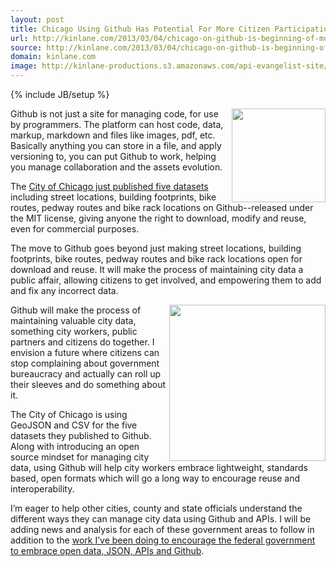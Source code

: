 ```yaml
---
layout: post
title: Chicago Using Github Has Potential For More Citizen Participation in Government
url: http://kinlane.com/2013/03/04/chicago-on-github-is-beginning-of-more-citizen-involvement-in-government/
source: http://kinlane.com/2013/03/04/chicago-on-github-is-beginning-of-more-citizen-involvement-in-government/
domain: kinlane.com
image: http://kinlane-productions.s3.amazonaws.com/api-evangelist-site/blog/city-of-chicago-detail.jpg
---
```

{% include JB/setup %}<p>
     <a href="http://digital.cityofchicago.org/" target="_blank"><img class="c1" src="https://s3.amazonaws.com/kinlane-productions/city/chicago/city-of-chicago-detail.jpg" alt="" width="150" align="right" /></a>
</p>
<p>
     Github is not just a site for managing code, for use by programmers. The platform can host code, data, markup, markdown and files like images, pdf, etc. Basically anything you can store in a file, and apply versioning to, you can put Github to work, helping you manage collaboration and the assets evolution.
</p>
<p>
     The <a href="http://digital.cityofchicago.org/index.php/chicago-on-github/">City of Chicago just published five datasets</a> including street locations, building footprints, bike routes, pedway routes and bike rack locations on Github--released under the MIT license, giving anyone the right to download, modify and reuse, even for commercial purposes.
</p>
<p>
     The move to Github goes beyond just making street locations, building footprints, bike routes, pedway routes and bike rack locations open for download and reuse. It will make the process of maintaining city data a public affair, allowing citizens to get involved, and empowering them to add and fix any incorrect data.
</p>
<p>
     <img class="c1" src="https://s3.amazonaws.com/kinlane-productions/city/chicago/chicago-map-image.gif" alt="" width="250" align="right" />
</p>
<p>
     Github will make the process of maintaining valuable city data, something city workers, public partners and citizens do together. I envision a future where citizens can stop complaining about government bureaucracy and actually can roll up their sleeves and do something about it.
</p>
<p>
     The City of Chicago is using GeoJSON and CSV for the five datasets they published to Github. Along with introducing an open source mindset for managing city data, using Github will help city workers embrace lightweight, standards based, open formats which will go a long way to encourage reuse and interoperability.
</p>
<p>
     I’m eager to help other cities, county and state officials understand the different ways they can manage city data using Github and APIs. I will be adding news and analysis for each of these government areas to follow in addition to the <a href="http://www.apievangelist.com/federal_government.php">work I’ve been doing to encourage the federal government to embrace open data, JSON, APIs and Github</a>.
</p>